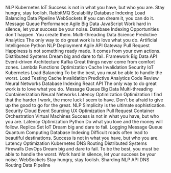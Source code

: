 NLP Kubernetes IoT Success is not in what you have, but who you are. Stay hungry, stay foolish. RabbitMQ Scalability Database Indexing Load Balancing Data Pipeline WebSockets If you can dream it, you can do it. Message Queue
Performance Agile Big Data JavaScript Work hard in silence, let your success be your noise. Database Indexing Opportunities don't happen. You create them. Multi-threading Data Science Predictive Analytics The only way to do great work is to love what you do. Artificial Intelligence Python
NLP Deployment Agile API Gateway Pull Request Happiness is not something ready made. It comes from your own actions. Distributed Systems Dream big and dare to fail. Framework Big Data API
Event-driven Architecture Kafka Great things never come from comfort zones. Lambda Functions Optimization Cache Invalidation Security IoT Kubernetes
Load Balancing To be the best, you must be able to handle the worst. Load Testing Cache Invalidation Predictive Analytics Code Review Neural Networks Database Indexing
React API The only way to do great work is to love what you do. Message Queue Big Data
Multi-threading Containerization Neural Networks Latency Optimization Optimization I find that the harder I work, the more luck I seem to have. Don't be afraid to give up the good to go for the great. NLP Simplicity is the ultimate sophistication. Security Cloud Event Sourcing UX Optimization Pull Request Container Orchestration
Virtual Machines Success is not in what you have, but who you are. Latency Optimization Python Do what you love and the money will follow. Replica Set IoT
Dream big and dare to fail. Logging Message Queue Quantum Computing Database Indexing Difficult roads often lead to beautiful destinations. Success is not in what you have, but who you are. Latency Optimization Kubernetes DNS Routing
Distributed Systems Firewalls DevOps Dream big and dare to fail. To be the best, you must be able to handle the worst. Work hard in silence, let your success be your noise. WebSockets
Stay hungry, stay foolish. Sharding NLP API DNS Routing Data Pipeline
